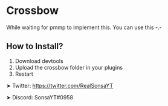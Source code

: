 # Crossbow
While waiting for pmmp to implement this. You can use this -.-

## How to Install?
1) Download devtools
2) Upload the crossbow folder in your plugins
3) Restart

➤ Twitter: https://twitter.com/RealSonsaYT

➤ Discord: SonsaYT#0958
